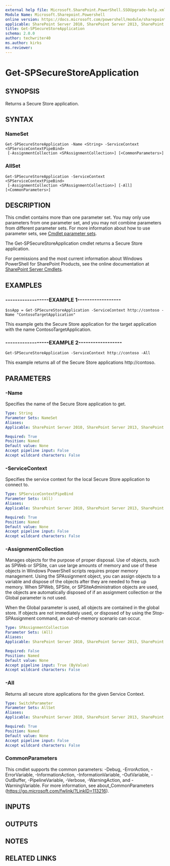 ```yaml
---
external help file: Microsoft.SharePoint.PowerShell.SSOUpgrade-help.xml
Module Name: Microsoft.Sharepoint.Powershell
online version: https://docs.microsoft.com/powershell/module/sharepoint-server/get-spsecurestoreapplication
applicable: SharePoint Server 2010, SharePoint Server 2013, SharePoint Server 2016, SharePoint Server 2019
title: Get-SPSecureStoreApplication
schema: 2.0.0
author: techwriter40
ms.author: kirks
ms.reviewer:
---
```


# Get-SPSecureStoreApplication

## SYNOPSIS
Returns a Secure Store application.

## SYNTAX

### NameSet
```
Get-SPSecureStoreApplication -Name <String> -ServiceContext <SPServiceContextPipeBind>
 [-AssignmentCollection <SPAssignmentCollection>] [<CommonParameters>]
```

### AllSet
```
Get-SPSecureStoreApplication -ServiceContext <SPServiceContextPipeBind>
 [-AssignmentCollection <SPAssignmentCollection>] [-All] [<CommonParameters>]
```

## DESCRIPTION
This cmdlet contains more than one parameter set.
You may only use parameters from one parameter set, and you may not combine parameters from different parameter sets.
For more information about how to use parameter sets, see [Cmdlet parameter sets](https://docs.microsoft.com/powershell/scripting/developer/cmdlet/cmdlet-parameter-sets).

The Get-SPSecureStoreApplication cmdlet returns a Secure Store application.

For permissions and the most current information about Windows PowerShell for SharePoint Products, see the online documentation at [SharePoint Server Cmdlets](https://docs.microsoft.com/powershell/sharepoint/sharepoint-server/sharepoint-server-cmdlets).

## EXAMPLES

### ------------------EXAMPLE 1------------------ 
```
$ssApp = Get-SPSecureStoreApplication -ServiceContext http://contoso -Name "ContosoTargetApplication"
```

This example gets the Secure Store application for the target application with the name ContosoTargetApplication.

### ------------------EXAMPLE 2------------------ 
```
Get-SPSecureStoreApplication -ServiceContext http://contoso -All
```

This example returns all of the Secure Store applications http://contoso.

## PARAMETERS

### -Name
Specifies the name of the Secure Store application to get.

```yaml
Type: String
Parameter Sets: NameSet
Aliases: 
Applicable: SharePoint Server 2010, SharePoint Server 2013, SharePoint Server 2016, SharePoint Server 2019

Required: True
Position: Named
Default value: None
Accept pipeline input: False
Accept wildcard characters: False
```

### -ServiceContext
Specifies the service context for the local Secure Store application to connect to.

```yaml
Type: SPServiceContextPipeBind
Parameter Sets: (All)
Aliases: 
Applicable: SharePoint Server 2010, SharePoint Server 2013, SharePoint Server 2016, SharePoint Server 2019

Required: True
Position: Named
Default value: None
Accept pipeline input: False
Accept wildcard characters: False
```

### -AssignmentCollection
Manages objects for the purpose of proper disposal. Use of objects, such as SPWeb or SPSite, can use large amounts of memory and use of these objects in Windows PowerShell scripts requires proper memory management. Using the SPAssignment object, you can assign objects to a variable and dispose of the objects after they are needed to free up memory. When SPWeb, SPSite, or SPSiteAdministration objects are used, the objects are automatically disposed of if an assignment collection or the Global parameter is not used.

When the Global parameter is used, all objects are contained in the global store. If objects are not immediately used, or disposed of by using the Stop-SPAssignment command, an out-of-memory scenario can occur.

```yaml
Type: SPAssignmentCollection
Parameter Sets: (All)
Aliases: 
Applicable: SharePoint Server 2010, SharePoint Server 2013, SharePoint Server 2016, SharePoint Server 2019

Required: False
Position: Named
Default value: None
Accept pipeline input: True (ByValue)
Accept wildcard characters: False
```

### -All
Returns all secure store applications for the given Service Context.

```yaml
Type: SwitchParameter
Parameter Sets: AllSet
Aliases: 
Applicable: SharePoint Server 2010, SharePoint Server 2013, SharePoint Server 2016, SharePoint Server 2019

Required: True
Position: Named
Default value: None
Accept pipeline input: False
Accept wildcard characters: False
```

### CommonParameters
This cmdlet supports the common parameters: -Debug, -ErrorAction, -ErrorVariable, -InformationAction, -InformationVariable, -OutVariable, -OutBuffer, -PipelineVariable, -Verbose, -WarningAction, and -WarningVariable. For more information, see about_CommonParameters (https://go.microsoft.com/fwlink/?LinkID=113216).

## INPUTS

## OUTPUTS

## NOTES

## RELATED LINKS

